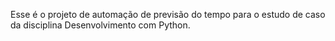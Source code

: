 Esse é o projeto de automação de previsão do tempo para o estudo de caso da disciplina Desenvolvimento com Python.

